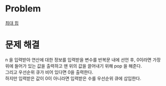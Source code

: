 # Problem
[최대 힙](https://www.acmicpc.net/problem/11279)
   
# 문제 해결
n 을 입력받아 연산에 대한 정보를 입력받을 변수를 반복문 내에 선언 후, 0이라면 가장 위에 들어가 있는 값을 출력하고 맨 위의 값을 끌어내기 위해 pop 을 해준다.   
그리고 우선순위 큐가 비어 있다면 0을 출력한다.   
하지만 입력받은 값이 0이 아니라면 입력받은 수를 우선순위 큐에 삽입한다.   